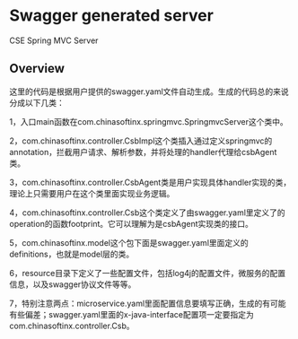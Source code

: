 # Swagger generated server

CSE Spring MVC Server


## Overview
这里的代码是根据用户提供的swagger.yaml文件自动生成。生成的代码总的来说分成以下几类：

1，入口main函数在com.chinasoftinx.springmvc.SpringmvcServer这个类中。

2，com.chinasoftinx.controller.CsbImpl这个类插入通过定义springmvc的annotation，拦截用户请求、解析参数，并将处理的handler代理给csbAgent类。

3，com.chinasoftinx.controller.CsbAgent类是用户实现具体handler实现的类，理论上只需要用户在这个类里面实现业务逻辑。

4，com.chinasoftinx.controller.Csb这个类定义了由swagger.yaml里定义了的operation的函数footprint。它可以理解为是csbAgent实现类的接口。

5，com.chinasoftinx.model这个包下面是swagger.yaml里面定义的definitions，也就是model层的类。

6，resource目录下定义了一些配置文件，包括log4j的配置文件，微服务的配置信息，以及swagger协议文件等等。

7，特别注意两点：microservice.yaml里面配置信息要填写正确，生成的有可能有些偏差；swagger.yaml里面的x-java-interface配置项一定要指定为com.chinasoftinx.controller.Csb。